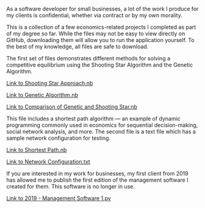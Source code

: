 As a software developer for small businesses, a lot of the work I produce for my clients is confidential, whether via contract or by my own morality.

This is a collection of a few economics-related projects I completed as part of my degree so far. While the files may not be easy to view directly on GitHub, downloading them will allow you to run the application yourself. To the best of my knowledge, all files are safe to download.

The first set of files demonstrates different methods for solving a competitive equilibrium using the Shooting Star Algorithm and the Genetic Algorithm.

[Link to Shooting Star Approach.nb](https://github.com/Dhinsa12/Academic-Projects/blob/main/Shooting%20Star%20Approach.nb) 

[Link to Genetic Algorithm.nb](https://github.com/Dhinsa12/Academic-Projects/blob/main/Genetic%20Algorithm.nb)

[Link to Comparison of Genetic and Shooting Star.nb](https://github.com/Dhinsa12/Academic-Projects/blob/main/Comparison%20of%20Genetic%20and%20Shooting%20Star.nb)

This file includes a shortest path algorithm — an example of dynamic programming commonly used in economics for sequential decision-making, social network analysis, and more. The second file is a text file which has a sample network configuration for testing.

[Link to Shortest Path.nb](https://github.com/Dhinsa12/Academic-Projects/blob/main/Shortest%20Path.nb)

[Link to Network Configuration.txt](https://github.com/Dhinsa12/Academic-Projects/blob/main/Network%20Configuration.txt)

If you are interested in my work for businesses, my first client from 2019 has allowed me to publish the first edition of the management software I created for them. This software is no longer in use.


[Link to 2019 - Management Software 1.py](https://github.com/Dhinsa12/Academic-Projects/blob/main/2019%20-%20Management%20Software%201.py)
